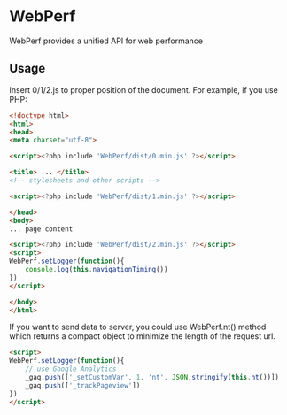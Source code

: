 WebPerf
=======

WebPerf provides a unified API for web performance


Usage
-----

Insert 0/1/2.js to proper position of the document. For example, if you use PHP:

```html
<!doctype html>
<html>
<head>
<meta charset="utf-8">

<script><?php include 'WebPerf/dist/0.min.js' ?></script>

<title> ... </title>
<!-- stylesheets and other scripts -->

<script><?php include 'WebPerf/dist/1.min.js' ?></script>

</head>
<body>
... page content

<script><?php include 'WebPerf/dist/2.min.js' ?></script>
<script>
WebPerf.setLogger(function(){
	console.log(this.navigationTiming())
})
</script>

</body>
</html>
```

If you want to send data to server, you could use WebPerf.nt() method which returns a compact object to minimize the length of the request url.

```html
<script>
WebPerf.setLogger(function(){
	// use Google Analytics
	_gaq.push(['_setCustomVar', 1, 'nt', JSON.stringify(this.nt())])
	_gaq.push(['_trackPageview'])
})
</script>
```
